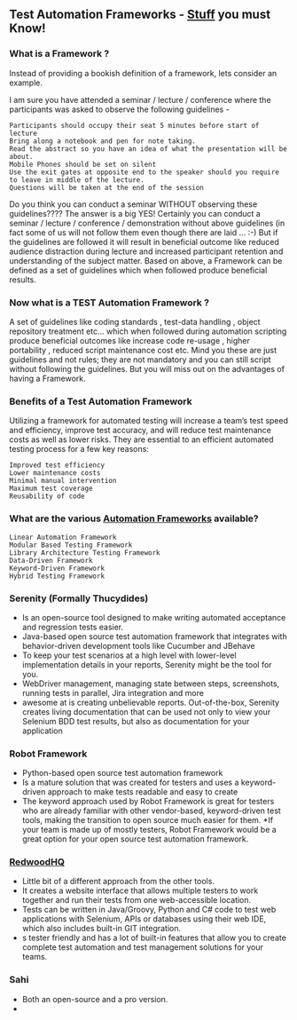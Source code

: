 ## Test Automation Frameworks - [Stuff](https://www.guru99.com/quick-test-professional-qtp-tutorial-34.html) you must Know!

### What is a Framework ?

Instead of providing a bookish definition of a framework, lets consider an example.

I am sure you have attended a seminar / lecture / conference where the participants was asked to observe the following guidelines -

    Participants should occupy their seat 5 minutes before start of lecture
    Bring along a notebook and pen for note taking.
    Read the abstract so you have an idea of what the presentation will be about.
    Mobile Phones should be set on silent
    Use the exit gates at opposite end to the speaker should you require to leave in middle of the lecture.
    Questions will be taken at the end of the session

Do you think you can conduct a seminar WITHOUT observing these guidelines????
The answer is a big YES! Certainly you can conduct a seminar / lecture / conference / demonstration without above guidelines (in fact some of us will not follow them even though there are laid ... :-)
But if the guidelines are followed it will result in beneficial outcome like reduced audience distraction during lecture and increased participant retention and understanding of the subject matter.
Based on above, a Framework can be defined as a set of guidelines which when followed produce beneficial results. 

### Now what is a TEST Automation Framework ?

A set of guidelines like coding standards , test-data handling , object repository treatment etc... which when followed during automation scripting produce beneficial outcomes like increase code re-usage , higher portability , reduced script maintenance cost etc. Mind you these are just guidelines and not rules; they are not mandatory and you can still script without following the guidelines. But you will miss out on the advantages of having a Framework.

### Benefits of a Test Automation Framework

Utilizing a framework for automated testing will increase a team’s test speed and efficiency, improve test accuracy, and will reduce test maintenance costs as well as lower risks. They are essential to an efficient automated testing process for a few key reasons:  

    Improved test efficiency
    Lower maintenance costs
    Minimal manual intervention
    Maximum test coverage
    Reusability of code

### What are the various [Automation Frameworks](https://smartbear.com/learn/automated-testing/test-automation-frameworks/) available?

    Linear Automation Framework
    Modular Based Testing Framework
    Library Architecture Testing Framework
    Data-Driven Framework
    Keyword-Driven Framework
    Hybrid Testing Framework

### Serenity (Formally Thucydides)

* Is an open-source tool designed to make writing automated acceptance and regression tests easier.
* Java-based open source test automation framework that integrates with behavior-driven development tools like Cucumber and JBehave
*  To keep your test scenarios at a high level with lower-level implementation details in your reports, Serenity might be the tool for you.
* WebDriver management, managing state between steps, screenshots, running tests in parallel, Jira integration and more
* awesome at is creating unbelievable reports. Out-of-the-box, Serenity creates living documentation that can be used not only to view your Selenium BDD test results, but also as documentation for your application

### Robot Framework

* Python-based open source test automation framework
* Is a mature solution that was created for testers and uses a keyword-driven approach to make tests readable and easy to create
* The keyword approach used by Robot Framework is great for testers who are already familiar with other vendor-based, keyword-driven test tools, making the transition to open source much easier for them. 
*If your team is made up of mostly testers, Robot Framework would be a great option for your open source test automation framework.

### [RedwoodHQ](https://www.joecolantonio.com/2016/05/10/6-open-source-test-automation-frameworks-need-know/)

* Little bit of a different approach from the other tools.
* It creates a website interface that allows multiple testers to work together and run their tests from one web-accessible location.
* Tests can be written in Java/Groovy, Python and C# code to test web applications with Selenium, APIs or databases using their web IDE, which also includes built-in GIT integration.
* s tester friendly and has a lot of built-in features that allow you to create complete test automation and test management solutions for your teams.

### Sahi

* Both an open-source and a pro version.
* 
